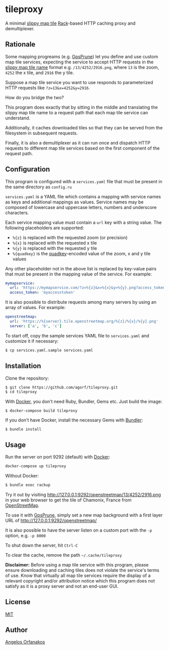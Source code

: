 # tileproxy

A minimal [slippy map tile][slippy] [Rack][]-based HTTP caching proxy and
demultiplexer.

[slippy]: http://wiki.openstreetmap.org/wiki/Slippy_map_tilenames
[Rack]: https://github.com/rack/rack

## Rationale

Some mapping progreams (e.g. [GpsPrune][]) let you define and use custom map
tile services, expecting the service to accept HTTP requests in the [slippy map
tile name][slippy] format e.g. `/13/4252/2916.png`, where `13` is the zoom,
`4252` the x tile, and `2916` the y tile.

Suppose a map tile service you want to use responds to parameterized HTTP
requests like `?z=13&x=4252&y=2916`.

How do you bridge the two?

This program does exactly that by sitting in the middle and translating the
slippy map tile name to a request path that each map tile service can
understand.

Additionally, it caches downloaded tiles so that they can be served from the
filesystem in subsequent requests.

Finally, it is also a demultiplexer as it can run once and dispatch HTTP
requests to different map tile services based on the first component of the
request path.

[GpsPrune]: https://activityworkshop.net/software/gpsprune/

## Configuration

This program is configured with a `services.yaml` file that must be present in
the same directory as `config.ru`

`services.yaml` is a YAML file which contains a mapping with service names as
keys and additional mappings as values. Service names may be composed of
lowercase and uppercase letters, numbers and underscore characters.

Each service mapping value must contain a `url` key with a string value. The
following placeholders are supported:

* `%{z}` is replaced with the requested zoom (or precision)
* `%{x}` is replaced with the requested x tile
* `%{y}` is replaced with the requested y tile
* `%{quadkey}` is the [quadkey][]-encoded value of the zoom, x and y tile values

Any other placeholder not in the above list is replaced by key-value pairs that
must be present in the mapping value of the service. For example:

~~~ yaml
mymapservice:
  url: 'https://mymapservice.com/?z=%{z}&x=%{x}&y=%{y}.png?access_token=%{access_token}'
  access_token: 'myaccesstoken'
~~~

It is also possible to distribute requests among many servers by using an array
of values. For example:

~~~ yaml
openstreetmap:
  url: 'https://%{server}.tile.openstreetmap.org/%{z}/%{x}/%{y}.png'
  server: ['a', 'b', 'c']
~~~

To start off, copy the sample services YAML file to `services.yaml` and
customize it if necessary:

~~~ sh
$ cp services.yaml.sample services.yaml
~~~

[quadkey]: https://msdn.microsoft.com/en-us/library/bb259689.aspx

## Installation

Clone the repository:

~~~ sh
$ git clone https://github.com/agorf/tileproxy.git
$ cd tileproxy
~~~

With [Docker][], you don't need Ruby, Bundler, Gems etc. Just build the image:

    $ docker-compose build tileproxy

If you don't have Docker, install the necessary Gems with [Bundler][]:

    $ bundle install

[Docker]: https://www.docker.com/
[Bundler]: https://bundler.io/

## Usage

Run the server on port 9292 (default) with [Docker][]:

~~~ sh
docker-compose up tileproxy
~~~

Without Docker:

~~~ sh
$ bundle exec rackup
~~~

Try it out by visiting <http://127.0.0.1:9292/openstreetmap/13/4252/2916.png> in
your web browser to get the tile of Chamonix, France from [OpenStreetMap][].

To use it with [GpsPrune][], simply set a new map background with a first layer
URL of <http://127.0.0.1:9292/openstreetmap/>

It is also possible to have the server listen on a custom port with the `-p`
option, e.g. `-p 8000`

To shut down the server, hit `Ctrl-C`

To clear the cache, remove the path `~/.cache/tileproxy`

**Disclaimer:** Before using a map tile service with this program, please ensure
downloading and caching tiles does not violate the service's terms of use. Know
that virtually all map tile services require the display of a relevant copyright
and/or attribution notice which this program does not satisfy as it is a proxy
server and not an end-user GUI.

[OpenStreetMap]: https://www.openstreetmap.org/

## License

[MIT](https://github.com/agorf/tileproxy/blob/master/LICENSE.txt)

## Author

[Angelos Orfanakos](https://angelos.dev/)

